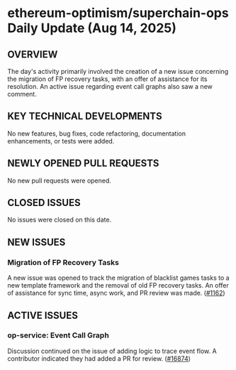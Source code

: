 # ethereum-optimism/superchain-ops Daily Update (Aug 14, 2025)
## OVERVIEW 
The day's activity primarily involved the creation of a new issue concerning the migration of FP recovery tasks, with an offer of assistance for its resolution. An active issue regarding event call graphs also saw a new comment.

## KEY TECHNICAL DEVELOPMENTS
No new features, bug fixes, code refactoring, documentation enhancements, or tests were added.

## NEWLY OPENED PULL REQUESTS
No new pull requests were opened.

## CLOSED ISSUES
No issues were closed on this date.

## NEW ISSUES
### Migration of FP Recovery Tasks
A new issue was opened to track the migration of blacklist games tasks to a new template framework and the removal of old FP recovery tasks. An offer of assistance for sync time, async work, and PR review was made. ([#1162](https://github.com/ethereum-optimism/superchain-ops/issues/1162))

## ACTIVE ISSUES
### op-service: Event Call Graph
Discussion continued on the issue of adding logic to trace event flow. A contributor indicated they had added a PR for review. ([#16874](https://github.com/ethereum-optimism/superchain-ops/issues/16874))